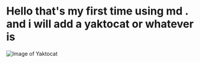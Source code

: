 # Hello that's my first time using md . and i will add a yaktocat or whatever is     
![Image of Yaktocat](https://octodex.github.com/images/yaktocat.png)
